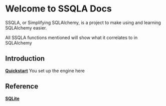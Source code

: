 # Welcome to SSQLA Docs

SSQLA, or Simplifying SQLAlchemy, is a project to make using and learning SQLAlchemy easier.

All SSQLA functions mentioned will show what it correlates to in SQLAlchemy

## Introduction
**[Quickstart](https://ssqla.readthedocs.io/en/latest/introduction/quickstart)** You set up the engine here

## Reference
**[SQLite](https://ssqla.readthedocs.io/en/latest/ref/api)**

